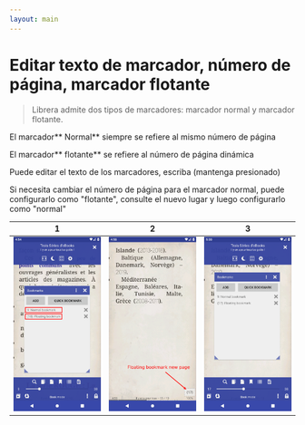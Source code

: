 ```yaml
---
layout: main
---
```


# Editar texto de marcador, número de página, marcador flotante

> Librera admite dos tipos de marcadores: marcador normal y marcador flotante.

El marcador** Normal** siempre se refiere al mismo número de página

El marcador** flotante** se refiere al número de página dinámica

Puede editar el texto de los marcadores, escriba (mantenga presionado)

Si necesita cambiar el número de página para el marcador normal, puede configurarlo como &quot;flotante&quot;, consulte el nuevo lugar y luego configurarlo como &quot;normal&quot;



|1|2|3|
|-|-|-|
|![](1.png)|![](2.png)|![](3.png)|


